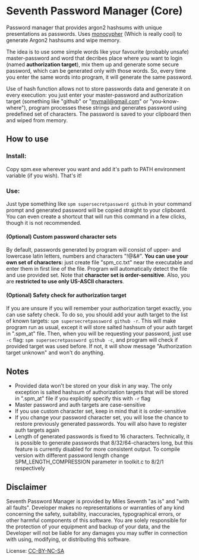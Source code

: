 # Seventh Password Manager (Core)
Password manager that provides argon2 hashsums with unique presentations as passwords. Uses [monocypher](http://monocypher.org/) (Which is really cool) to generate Argon2 hashsums and wipe memory.

The idea is to use some simple words like your favourite (probably unsafe) master-password and word that decribes place where you want to login (named **authorization target**), mix them up and generate some secure password, which can be generated only with those words. So, every time you enter the same words into program, it will generate the same password.

Use of hash function allows not to store passwords data and generate it on every execution: you just enter your master-password and authorization target (something like "github" or "mymail@gmail.com" or "you-know-where"), program processes these strings and generates password using predefined set of characters. The password is saved to your clipboard then and wiped from memory.

## How to use
### Install:
Copy spm.exe wherever you want and add it's path to PATH environment variable (if you wish). That's it!

### Use:
Just type something like `spm supersecretpassword github` in your command prompt and generated password will be copied straight to your clipboard. You can even create a shortcut that will run this command in a few clicks, though it is not recommended.

#### (Optional) Custom password character sets
By default, passwords generated by program will consist of upper- and lowercase latin letters, numbers and characters "!@&#". **You can use your own set of characters:** just create file "spm_cc.txt" near the executable and enter them in first line of the file. Program will automatically detect the file and use provided set. Note that **character set is order-sensitive**. Also, you are **restricted to use only US-ASCII characters**.

#### (Optional) Safety check for authorization target
If you are unsure if you will remember your authorization target exactly, you can use safety check. To do so, you should add your auth target to the list of known targets: `spm supersecretpassword github -r`. This will make program run as usual, except it will store salted hashsum of your auth target in ".spm_at" file. 
Then, when you will be requesting your password, just use `-c` flag: `spm supersecretpassword github -c`, and program will check if provided target was used before. If not, it will show message "Authorization target unknown" and won't do anything.

## Notes
* Provided data won't be stored on your disk in any way. The only exception is salted hashsum of authorization targets that will be stored in ".spm_at" file if you explicitly specify this with `-r` flag
* Master password and auth targets are case-sensitive
* If you use custom character set, keep in mind that it is order-sensitive
* If you change your password character set, you will lose the chance to restore previously generated passwords. You will also have to register auth targets again
* Length of generated passwords is fixed to 16 characters. Technically, it is possible to generate passwords that 8/32/64-characters long, but this feature is currently disabled for more consistent output. To compile version with different password length change SPM_LENGTH_COMPRESSION parameter in toolkit.c to 8/2/1 respectively 

## Disclaimer
Seventh Password Manager is provided by Miles Seventh "as is" and "with all faults". Developer makes no representations or warranties of any kind concerning the safety, suitability, inaccuracies, typographical errors, or other harmful components of this software. You are solely responsible for the protection of your equipment and backup of your data, and the Developer will not be liable for any damages you may suffer in connection with using, modifying, or distributing this software.

License: [CC-BY-NC-SA](https://creativecommons.org/licenses/by-nc-sa/4.0/)